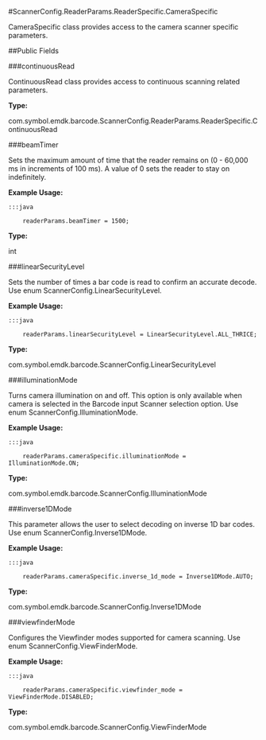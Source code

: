 #ScannerConfig.ReaderParams.ReaderSpecific.CameraSpecific

CameraSpecific class provides access to the camera scanner specific parameters.



##Public Fields

###continuousRead

ContinuousRead class provides access to continuous scanning related parameters.

**Type:**

com.symbol.emdk.barcode.ScannerConfig.ReaderParams.ReaderSpecific.ContinuousRead

###beamTimer

Sets the maximum amount of time that the reader remains on (0 - 60,000 ms in increments of 100 ms).
 A value of 0 sets the reader to stay on indefinitely.






**Example Usage:**

	:::java

	 	readerParams.beamTimer = 1500;


**Type:**

int

###linearSecurityLevel

Sets the number of times a bar code is read to confirm an accurate decode.
 Use enum ScannerConfig.LinearSecurityLevel.






**Example Usage:**

	:::java

	 	readerParams.linearSecurityLevel = LinearSecurityLevel.ALL_THRICE;


**Type:**

com.symbol.emdk.barcode.ScannerConfig.LinearSecurityLevel

###illuminationMode

Turns camera illumination on and off.
 This option is only available when camera is selected in the Barcode input Scanner selection option.
 Use enum ScannerConfig.IlluminationMode.






**Example Usage:**

	:::java

	 	readerParams.cameraSpecific.illuminationMode = IlluminationMode.ON;


**Type:**

com.symbol.emdk.barcode.ScannerConfig.IlluminationMode

###inverse1DMode

This parameter allows the user to select decoding on inverse 1D bar codes.
 Use enum ScannerConfig.Inverse1DMode.






**Example Usage:**

	:::java

	 	readerParams.cameraSpecific.inverse_1d_mode = Inverse1DMode.AUTO;


**Type:**

com.symbol.emdk.barcode.ScannerConfig.Inverse1DMode

###viewfinderMode

Configures the Viewfinder modes supported for camera scanning.
 Use enum ScannerConfig.ViewFinderMode.






**Example Usage:**

	:::java

	 	readerParams.cameraSpecific.viewfinder_mode = ViewFinderMode.DISABLED;


**Type:**

com.symbol.emdk.barcode.ScannerConfig.ViewFinderMode
